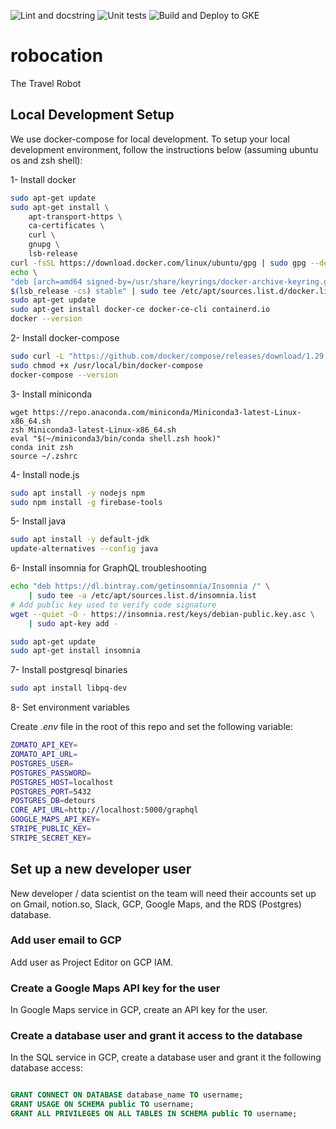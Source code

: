 ![Lint and docstring](https://github.com/sammo/detours/workflows/Source%20code%20checks/badge.svg) ![Unit tests](https://github.com/sammo/detours/workflows/Unit%20tests/badge.svg) ![Build and Deploy to GKE](https://github.com/sammo/detours/workflows/Build%20and%20Deploy%20to%20GKE/badge.svg)
# robocation

The Travel Robot

## Local Development Setup
We use docker-compose for local development. To setup your local development environment, follow the instructions below (assuming ubuntu os and zsh shell):

1- Install docker

```bash
sudo apt-get update
sudo apt-get install \
    apt-transport-https \
    ca-certificates \
    curl \
    gnupg \
    lsb-release
curl -fsSL https://download.docker.com/linux/ubuntu/gpg | sudo gpg --dearmor -o /usr/share/keyrings/docker-archive-keyring.gpg
echo \
"deb [arch=amd64 signed-by=/usr/share/keyrings/docker-archive-keyring.gpg] https://download.docker.com/linux/ubuntu \
$(lsb_release -cs) stable" | sudo tee /etc/apt/sources.list.d/docker.list > /dev/null
sudo apt-get update
sudo apt-get install docker-ce docker-ce-cli containerd.io
docker --version
```

2- Install docker-compose

```bash
sudo curl -L "https://github.com/docker/compose/releases/download/1.29.1/docker-compose-$(uname -s)-$(uname -m)" -o /usr/local/bin/docker-compose
sudo chmod +x /usr/local/bin/docker-compose
docker-compose --version
```

3- Install miniconda

```
wget https://repo.anaconda.com/miniconda/Miniconda3-latest-Linux-x86_64.sh
zsh Miniconda3-latest-Linux-x86_64.sh
eval "$(~/miniconda3/bin/conda shell.zsh hook)"
conda init zsh
source ~/.zshrc
```

4- Install node.js

```bash
sudo apt install -y nodejs npm
sudo npm install -g firebase-tools
```

5- Install java

```bash
sudo apt install -y default-jdk
update-alternatives --config java
```

6- Install insomnia for GraphQL troubleshooting

```bash
echo "deb https://dl.bintray.com/getinsomnia/Insomnia /" \
    | sudo tee -a /etc/apt/sources.list.d/insomnia.list
# Add public key used to verify code signature
wget --quiet -O - https://insomnia.rest/keys/debian-public.key.asc \
    | sudo apt-key add -

sudo apt-get update
sudo apt-get install insomnia
```

7- Install postgresql binaries

```bash
sudo apt install libpq-dev
```

8- Set environment variables

Create _.env_ file in the root of this repo and set the following variable:

```bash
ZOMATO_API_KEY=
ZOMATO_API_URL=
POSTGRES_USER=
POSTGRES_PASSWORD=
POSTGRES_HOST=localhost
POSTGRES_PORT=5432
POSTGRES_DB=detours
CORE_API_URL=http://localhost:5000/graphql
GOOGLE_MAPS_API_KEY=
STRIPE_PUBLIC_KEY=
STRIPE_SECRET_KEY=
```

## Set up a new developer user

New developer / data scientist on the team will need their accounts set up on Gmail, notion.so, Slack, GCP, Google Maps, and the RDS (Postgres) database.

### Add user email to GCP

Add user as Project Editor on GCP IAM.

### Create a Google Maps API key for the user

In Google Maps service in GCP, create an API key for the user.

### Create a database user and grant it access to the database

In the SQL service in GCP, create a database user and grant it the following database access:

```sql

GRANT CONNECT ON DATABASE database_name TO username;
GRANT USAGE ON SCHEMA public TO username;
GRANT ALL PRIVILEGES ON ALL TABLES IN SCHEMA public TO username;
```
